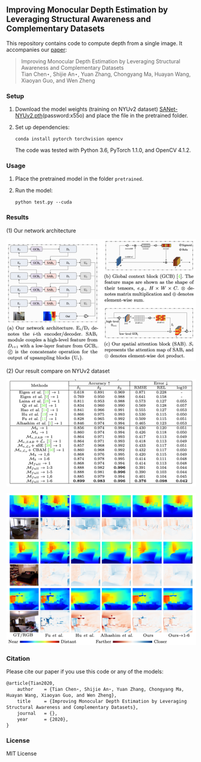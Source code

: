 ## Improving Monocular Depth Estimation by Leveraging Structural Awareness and Complementary Datasets

This repository contains code to compute depth from a single image. It accompanies our [paper](https://arxiv.org/pdf/2007.11256.pdf):

>Improving Monocular Depth Estimation by Leveraging Structural Awareness and Complementary Datasets  
Tian Chen⋆, Shijie An⋆, Yuan Zhang, Chongyang Ma, Huayan Wang, Xiaoyan Guo, and Wen Zheng


### Setup 

1) Download the model weights (training on NYUv2 dataset) [SANet-NYUv2.pth](https://pan.baidu.com/s/1bh0TyXuZoesiTxuxzMn5iA)(password:x55o) and place the
file in the pretrained folder.

2) Set up dependencies: 

    ```shell
    conda install pytorch torchvision opencv
    ```

   The code was tested with Python 3.6, PyTorch 1.1.0, and OpenCV 4.1.2.

    
### Usage

1) Place the pretrained model in the folder `pretrained`.

2) Run the model:

    ```shell
    python test.py --cuda
    ```

### Results

(1) Our network architecture

![network architecture](./imgs/architecture.png)

(2) Our result compare on NYUv2 dataset

![network architecture](./imgs/table.png)

![network architecture](./imgs/results.png)

### Citation

Please cite our paper if you use this code or any of the models:
```
@article{Tian2020,
	author    = {Tian Chen⋆, Shijie An⋆, Yuan Zhang, Chongyang Ma, Huayan Wang, Xiaoyan Guo, and Wen Zheng},
	title     = {Improving Monocular Depth Estimation by Leveraging Structural Awareness and Complementary Datasets},
	journal   = {},
	year      = {2020},
}
```


### License 

MIT License 
